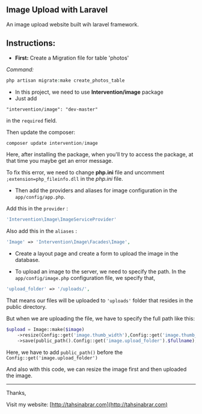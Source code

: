 ## Image Upload with Laravel

An image upload website built wih laravel framework.

Instructions:
----------

* **First:** Create a Migration file for table 'photos'

*Command:*
```php
php artisan migrate:make create_photos_table
```


* In this project, we need to use **Intervention/image** package
* Just add
```
"intervention/image": "dev-master"
```
 in the ``required`` field.

Then update the composer:
```php
composer update intervention/image
```


Here, after installing the package, when you'll try to access the package, at that time you maybe get an error message.

 To fix this error, we need to change **php.ini** file and uncomment ``;extension=php_fileinfo.dll`` in the *php.ini* file.

* Then add the providers and aliases for image configuration in the ``app/config/app.php``.

Add this in the ``provider`` :

```php
'Intervention\Image\ImageServiceProvider'
```


Also add this in the ``aliases`` :
```php
'Image' => 'Intervention\Image\Facades\Image',
```

* Create a layout page and create a form to upload the image in the database.

* To upload an image to the server, we need to specify the path. In the ``app/config/image.php`` configuration file, we specify that,
```php
'upload_folder' => '/uploads/',
```

 That means our files will be uploaded to ``'uploads'`` folder that resides in the public directory.

But when we are uploading the file, we have to specify the full path like this:
```php
$upload = Image::make($image)
    ->resize(Config::get('image.thumb_width'),Config::get('image.thumb_height'))
    ->save(public_path().Config::get('image.upload_folder').$fullname);
```

Here, we have to add ``public_path()`` before the ``Config::get('image.upload_folder')``

And also with this code, we can resize the image first and then uploaded the image.



----
Thanks,

Visit my website: [http://tahsinabrar.com](http://tahsinabrar.com)





